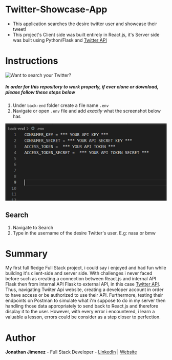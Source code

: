 # Twitter-Showcase-App

- This application searches the desire twitter user and showcase their tweet!
- This project's Client side was built entirely in React.js, it's Server side was built using Python/Flask and [Twitter API](https://developer.twitter.com/en/products/twitter-api)

# Instructions

![Want to search your Twitter?]()

##### In order for this repository to work properly, if ever clone or download, please follow these steps below

1. Under `back-end` folder create a file name `.env`
2. Navigate or open `.env` file and add _exactly_ what the screenshot below has

![](./front-end/src/images/ENV_EXAMPLE1.png)

## Search

1. Navigate to Search
2. Type in the username of the desire Twitter's user. E.g: nasa or bmw

# Summary

My first full fledge Full Stack project, i could say i enjoyed and had fun while building it's client-side and server side. With challenges i never faced before such as creating a connection between React.js and internal API Flask then from internal API Flask to external API, in this case [Twitter API](https://developer.twitter.com/en/products/twitter-api). Thus, navigating Twiiter Api website, creating a developer account in order to have access or be authorized to use their API. Furthermore, testing their endpoints on Postman to simulate what i'm suppose to do in my server then handling those data appropriately to send back to React.js and therefore display it to the user. However, with every error i encountered, i learn a valuable a lesson, errors could be consider as a step closer to perfection.

# Author

**Jonathan Jimenez** - Full Stack Developer - [LinkedIn](https://www.linkedin.com/in/jonathan-jimenez101/) | [Website](https://jonathan-jimenez.herokuapp.com/)
